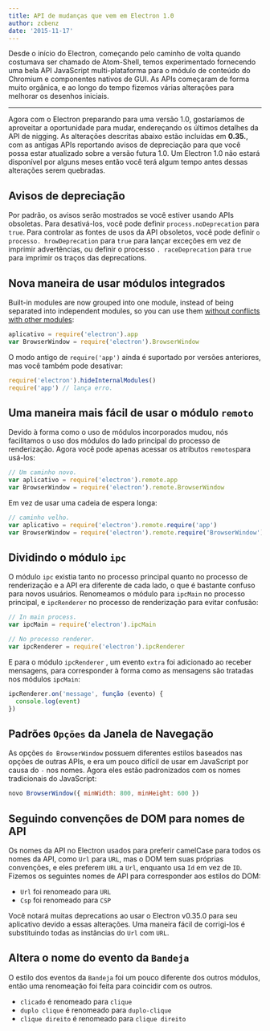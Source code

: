 ```yaml
---
title: API de mudanças que vem em Electron 1.0
author: zcbenz
date: '2015-11-17'
---
```


Desde o início do Electron, começando pelo caminho de volta quando costumava ser chamado de Atom-Shell, temos experimentado fornecendo uma bela API JavaScript multi-plataforma para o módulo de conteúdo do Chromium e componentes nativos de GUI. As APIs começaram de forma muito orgânica, e ao longo do tempo fizemos várias alterações para melhorar os desenhos iniciais.

---

Agora com o Electron preparando para uma versão 1.0, gostaríamos de aproveitar a oportunidade para mudar, endereçando os últimos detalhes da API de nigging. As alterações descritas abaixo estão incluídas em **0.35.**, com as antigas APIs reportando avisos de depreciação para que você possa estar atualizado sobre a versão futura 1.0. Um Electron 1.0 não estará disponível por alguns meses então você terá algum tempo antes dessas alterações serem quebradas.

## Avisos de depreciação

Por padrão, os avisos serão mostrados se você estiver usando APIs obsoletas. Para desativá-los, você pode definir `process.noDeprecation` para `true`. Para controlar as fontes de usos da API obsoletos, você pode definir `o processo. hrowDeprecation` para `true` para lançar exceções em vez de imprimir advertências, ou definir o processo `. raceDeprecation` para `true` para imprimir os traços das deprecations.

## Nova maneira de usar módulos integrados

Built-in modules are now grouped into one module, instead of being separated into independent modules, so you can use them [without conflicts with other modules][issue-387]:

```javascript
aplicativo = require('electron').app
var BrowserWindow = require('electron').BrowserWindow
```

O modo antigo de `require('app')` ainda é suportado por versões anteriores, mas você também pode desativar:

```javascript
require('electron').hideInternalModules()
require('app') // lança erro.
```

## Uma maneira mais fácil de usar o módulo `remoto`

Devido à forma como o uso de módulos incorporados mudou, nós facilitamos o uso dos módulos do lado principal do processo de renderização. Agora você pode apenas acessar os atributos `remotos`para usá-los:

```javascript
// Um caminho novo.
var aplicativo = require('electron').remote.app
var BrowserWindow = require('electron').remote.BrowserWindow
```

Em vez de usar uma cadeia de espera longa:

```javascript
// caminho velho.
var aplicativo = require('electron').remote.require('app')
var BrowserWindow = require('electron').remote.require('BrowserWindow')
```

## Dividindo o módulo `ipc`

O módulo `ipc` existia tanto no processo principal quanto no processo de renderização e a API era diferente de cada lado, o que é bastante confuso para novos usuários. Renomeamos o módulo para `ipcMain` no processo principal, e `ipcRenderer` no processo de renderização para evitar confusão:

```javascript
// In main process.
var ipcMain = require('electron').ipcMain
```

```javascript
// No processo renderer.
var ipcRenderer = require('electron').ipcRenderer
```

E para o módulo `ipcRenderer` , um evento `extra` foi adicionado ao receber mensagens, para corresponder à forma como as mensagens são tratadas nos módulos `ipcMain`:

```javascript
ipcRenderer.on('message', função (evento) {
  console.log(event)
})
```

## Padrões `Opções` da Janela de Navegação

As opções `do BrowserWindow` possuem diferentes estilos baseados nas opções de outras APIs, e era um pouco difícil de usar em JavaScript por causa do `-` nos nomes. Agora eles estão padronizados com os nomes tradicionais do JavaScript:

```javascript
novo BrowserWindow({ minWidth: 800, minHeight: 600 })
```

## Seguindo convenções de DOM para nomes de API

Os nomes da API no Electron usados para preferir camelCase para todos os nomes da API, como `Url` para `URL`, mas o DOM tem suas próprias convenções, e eles preferem `URL` a `Url`, enquanto usa `Id` em vez de `ID`. Fizemos os seguintes nomes de API para corresponder aos estilos do DOM:

* `Url` foi renomeado para `URL`
* `Csp` foi renomeado para `CSP`

Você notará muitas deprecations ao usar o Electron v0.35.0 para seu aplicativo devido a essas alterações. Uma maneira fácil de corrigi-los é substituindo todas as instâncias do `Url` com `URL`.

## Altera o nome do evento da `Bandeja`

O estilo dos eventos da `Bandeja` foi um pouco diferente dos outros módulos, então uma renomeação foi feita para coincidir com os outros.

* `clicado` é renomeado para `clique`
* `duplo clique` é renomeado para `duplo-clique`
* `clique direito` é renomeado para `clique direito`

[issue-387]: https://github.com/electron/electron/issues/387

